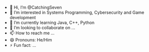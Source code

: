 - 👋 Hi, I’m @CatchingSeven
- 👀 I’m interested in Systems Programming, Cybersecurity and Game development
- 🌱 I’m currently learning Java, C++, Python
- 💞️ I’m looking to collaborate on ...
- 📫 How to reach me ...
- 😄 Pronouns: He/Him
- ⚡ Fun fact: ...

<!---
CatchingSeven/CatchingSeven is a ✨ special ✨ repository because its `README.md` (this file) appears on your GitHub profile.
You can click the Preview link to take a look at your changes.
--->
